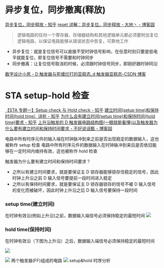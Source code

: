 # 异步复位，同步撤离(释放)

[异步复位，同步释放 - 知乎](https://zhuanlan.zhihu.com/p/344425393)
[reset 详解：异步复位，同步释放 - 大地丶 - 博客园](https://www.cnblogs.com/liushaowe1/p/16143752.html)

> 逻辑电路的任何一个寄存器、存储器结构和其他逻辑单元都必须要附加复位逻辑电路，以保证电路能够从错误状态中恢复，可靠地工作

- 异步复位：就是复位信号可以直接不受时钟信号影响，在任意时刻只要是低电平就能复位，即复位信号不需要和时钟同步
- 同步撤离：让复位信号取消的时候，必须跟时钟信号同步，即刚好跟时钟同沿

[数字设计小思 - D 触发器与死缠烂打的亚稳态\_d 触发器亚稳态-CSDN 博客](https://blog.csdn.net/weixin_41445387/article/details/130441816)

# STA setup-hold 检查

[【STA 专题一】Setup check 与 Hold check - 知乎](https://zhuanlan.zhihu.com/p/442402978)
[建立时间(setup time)和保持时间(hold time）详析 - 知乎](https://zhuanlan.zhihu.com/p/278523793)
[为什么会有建立时间(setup time)和保持时间(hold time)要求 - 知乎](https://zhuanlan.zhihu.com/p/269274800)
[上升沿触发的 D 触发器电路结构图(一眼就能看懂)以及触发器为什么要有建立时间和保持时间要求 - 不好说话甄 - 博客园](https://www.cnblogs.com/zhendeblog/p/17548765.html)

电路中所有时序元件的输入端在时钟脉冲到来之前是否出现稳定的数据输入，这也被称作 setup 检查
电路中所有时序元件的数据输入在时钟脉冲到来后是否依旧能够在一定时间内维持有效，这也被称作 hold 检查

触发器为什么要有建立时间和保持时间要求？

- 之所以有建立时间要求，就是要保证主 D 锁存器能够锁存住稳定的信号，因此时钟上升沿之前 D 输入信号要提前一段时间进入稳定
- 之所以有保持时间要求，就是要保证主 D 锁存器锁存的信号不被 D 输入信号的变化而被破坏，因此时钟上升沿之后 D 输入信号要保持一段时间

### setup time(建立时间)

在时钟有效沿(例如上升沿)之前，数据输入端信号必须保持稳定的最短时间
![](https://picx.zhimg.com/v2-e560745a0a970d73f5d38880e0bac2e3_r.jpg)

### hold time(保持时间)

在时钟有效沿（下图为上升沿）之后，数据输入端信号必须保持稳定的最短时间

![](https://pic3.zhimg.com/v2-35a20de6765d25aecbd7053cfd46c8a2_r.jpg)

![](https://pic4.zhimg.com/v2-5080d76add8927c70ff35711fbb78507_1440w.jpg)
两个触发器(FF)组成的电路
![](https://pica.zhimg.com/v2-1754a61110df2b907c669df929c2719c_1440w.jpg)
setup&hold 时序分析
